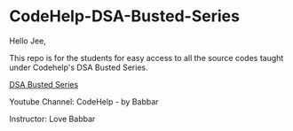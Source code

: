 # CodeHelp-DSA-Busted-Series
Hello Jee,

This repo is for the students for easy access to all the source codes taught under Codehelp's DSA Busted Series.

[DSA Busted Series](https://www.youtube.com/watch?v=WQoB2z67hvY&list=PLDzeHZWIZsTryvtXdMr6rPh4IDexB5NIA)

Youtube Channel: CodeHelp - by Babbar

Instructor: Love Babbar
